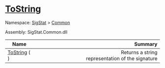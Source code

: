 # [ToString](./Signature-100663445.md)

Namespace: [SigStat]() > [Common](./../README.md)

Assembly: SigStat.Common.dll

| Name | Summary  |
| ------| -----------:|
| [ToString](./Signature-100663445.md) (  ) | <img width=225/>Returns a string representation of the signature
